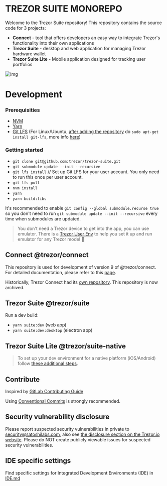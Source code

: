 # TREZOR SUITE MONOREPO

Welcome to the Trezor Suite repository! This repository contains the source code for 3 projects:

-   **Connect** - tool that offers developers an easy way to integrate Trezor's functionality into their own applications
-   **Trezor Suite** - desktop and web application for managing Trezor hardware wallet
-   **Trezor Suite Lite** - Mobile application designed for tracking user portfolios

![img](https://repository-images.githubusercontent.com/148657224/439f6100-765f-11e9-9bff-b725eef3c4a6)

# Development

### Prerequisities

-   [NVM](https://github.com/nvm-sh/nvm)
-   [Yarn](https://yarnpkg.com/lang/en/docs/install/)
-   [Git LFS](https://git-lfs.github.com/) (For Linux/Ubuntu, [after adding the repository](https://packagecloud.io/github/git-lfs/install) do `sudo apt-get install git-lfs`, more info [here](https://github.com/git-lfs/git-lfs/blob/main/INSTALLING.md))

### Getting started

-   `git clone git@github.com:trezor/trezor-suite.git`
-   `git submodule update --init --recursive`
-   `git lfs install` // Set up Git LFS for your user account. You only need to run this once per user account.
-   `git lfs pull`
-   `nvm install`
-   `yarn`
-   `yarn build:libs`

It's recommended to enable `git config --global submodule.recurse true` so you don't need to run `git submodule update --init --recursive` every time when submodules are updated.

> You don't need a Trezor device to get into the app, you can use emulator. There is a [Trezor User Env](https://github.com/trezor/trezor-user-env) to help you set it up and run emulator for any Trezor model 🎉

## **Connect** @trezor/connect

This repository is used for development of version 9 of @trezor/connect. For detailed documentation, please refer to this [page](./docs/packages/connect/index.md).

Historically, Trezor Connect had its [own repository](https://github.com/trezor/connect). This repository is now archived.

## **Trezor Suite** @trezor/suite

Run a dev build:

-   `yarn suite:dev` (web app)
-   `yarn suite:dev:desktop` (electron app)

## **Trezor Suite Lite** @trezor/suite-native

> To set up your dev environment for a native platform (iOS/Android) follow [these additional steps](https://github.com/trezor/trezor-suite/tree/develop/suite-native/app#prerequisites).

## Contribute

Inspired by [GitLab Contributing Guide](https://docs.gitlab.com/ee/development/contributing/)

Using [Conventional Commits](COMMITS.md) is strongly recommended.

## Security vulnerability disclosure

Please report suspected security vulnerabilities in private to [security@satoshilabs.com](mailto:security@satoshilabs.com), also see [the disclosure section on the Trezor.io website](https://trezor.io/support/a/how-to-report-a-security-issue). Please do NOT create publicly viewable issues for suspected security vulnerabilities.

## IDE specific settings

Find specific settings for Integrated Development Environments (IDE) in [IDE.md](./IDE.md)
